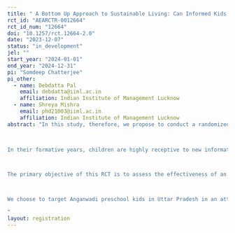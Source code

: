 ```yaml
---
title: " A Bottom Up Approach to Sustainable Living: Can Informed Kids Inform their Parents?"
rct_id: "AEARCTR-0012664"
rct_id_num: "12664"
doi: "10.1257/rct.12664-2.0"
date: "2023-12-07"
status: "in_development"
jel: ""
start_year: "2024-01-01"
end_year: "2024-12-31"
pi: "Somdeep Chatterjee"
pi_other:
  - name: Debdatta Pal
    email: debdatta@iiml.ac.in
    affiliation: Indian Institute of Management Lucknow
  - name: Shreya Mishra
    email: phd21003@iiml.ac.in
    affiliation: Indian Institute of Management Lucknow
abstract: "In this study, therefore, we propose to conduct a randomized control trial (RCT) to reduce single-use plastic consumption through an intervention targeted at young children to address the single-use plastic crisis. Randomized Controlled Trials (RCTs) are considered one of the robust research designs to identify causal linkages in economics literature. Educating and fostering awareness among young children is paramount, as it offers the potential for a lasting impact.
 
In their formative years, children are highly receptive to new information and behavioural patterns. By instilling eco-conscious habits and awareness of the consequences of single-use plastics early in their lives, we have the opportunity to shape a generation of individuals who will make environmentally responsible choices throughout their lifetime. These choices can ripple through society, influencing their families, peers, and future generations.

The primary objective of this RCT is to assess the effectiveness of an intervention program aimed at reducing the use of single-use plastics among children aged 4-6 years. We aim to shape environmentally conscious behaviours and attitudes toward single-use plastics by intervening at an early age. 

We choose to target Anganwadi preschool kids in Uttar Pradesh in an attempt to study if they can inspire their parents to learn from their environmentally conscious behaviour and adopt sustainable practices in the household.
"
layout: registration
---
```


